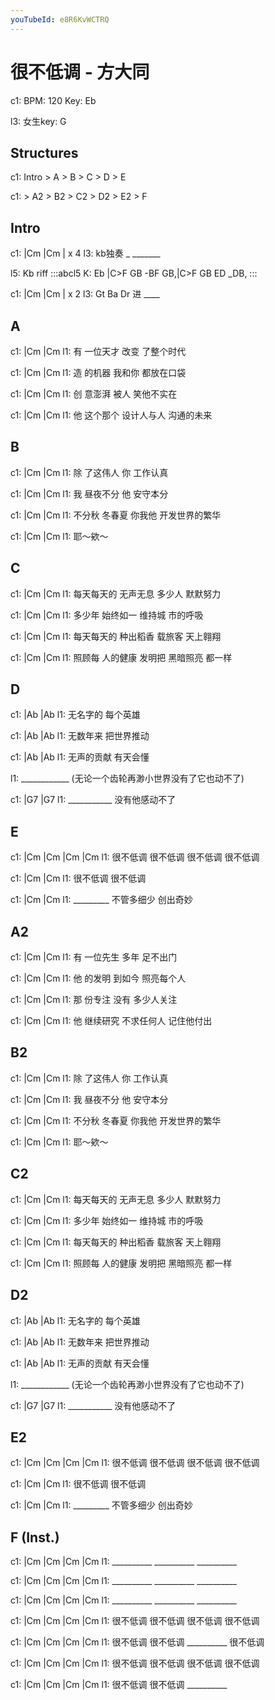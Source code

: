 ```yaml
---
youTubeId: e8R6KvWCTRQ
---
```


# 很不低调 - 方大同

c1: BPM: 120 Key: Eb

l3: 女生key: G

## Structures

c1: Intro > A > B > C > D > E

c1: > A2 > B2 > C2 > D2 > E2 > F

## Intro

c1: |Cm      |Cm     | x 4
l3:  kb独奏 _ _______

l5: Kb riff
:::abcl5
K: Eb
|C>F GB -BF GB,|C>F GB ED _DB,
:::

c1: |Cm      |Cm     | x 2
l3:  Gt Ba Dr 进 ____

## A

c1:   |Cm           |Cm
l1: 有 一位天才 改变 了整个时代

c1:   |Cm           |Cm
l1: 造 的机器 我和你 都放在口袋

c1:   |Cm         |Cm
l1: 创 意澎湃 被人 笑他不实在

c1:   |Cm                 |Cm
l1: 他 这个那个 设计人与人 沟通的未来

## B

c1:   |Cm         |Cm
l1: 除 了这伟人 你 工作认真

c1:   |Cm         |Cm
l1: 我 昼夜不分 他 安守本分

c1:       |Cm           |Cm
l1: 不分秋 冬春夏 你我他 开发世界的繁华

c1: |Cm           |Cm
l1:      耶～欸～


## C

c1:           |Cm             |Cm
l1: 每天每天的 无声无息 多少人 默默努力

c1:       |Cm             |Cm
l1: 多少年 始终如一 维持城 市的呼吸

c1:           |Cm             |Cm
l1: 每天每天的 种出稻香 载旅客 天上翱翔

c1:       |Cm             |Cm
l1: 照顾每 人的健康 发明把 黑暗照亮 都一样

## D

c1: |Ab        |Ab
l1:    无名字的 每个英雄

c1: |Ab        |Ab
l1:    无数年来 把世界推动

c1: |Ab          |Ab
l1:    无声的贡献  有天会懂

l1:  ____________ (无论一个齿轮再渺小世界没有了它也动不了)

c1: |G7         |G7
l1:  ___________  没有他感动不了

## E

c1: |Cm        |Cm        |Cm        |Cm
l1:    很不低调   很不低调   很不低调   很不低调

c1: |Cm        |Cm
l1:    很不低调   很不低调

c1: |Cm        |Cm
l1:  _________    不管多细少 创出奇妙

## A2

c1:   |Cm           |Cm
l1: 有 一位先生 多年 足不出门

c1:   |Cm           |Cm
l1: 他 的发明 到如今 照亮每个人

c1:   |Cm         |Cm
l1: 那 份专注 没有 多少人关注

c1:   |Cm                 |Cm
l1: 他 继续研究 不求任何人 记住他付出

## B2

c1:   |Cm         |Cm
l1: 除 了这伟人 你 工作认真

c1:   |Cm         |Cm
l1: 我 昼夜不分 他 安守本分

c1:       |Cm           |Cm
l1: 不分秋 冬春夏 你我他 开发世界的繁华

c1: |Cm           |Cm
l1:      耶～欸～

## C2

c1:           |Cm             |Cm
l1: 每天每天的 无声无息 多少人 默默努力

c1:       |Cm             |Cm
l1: 多少年 始终如一 维持城 市的呼吸

c1:           |Cm             |Cm
l1: 每天每天的 种出稻香 载旅客 天上翱翔

c1:       |Cm             |Cm
l1: 照顾每 人的健康 发明把 黑暗照亮 都一样

## D2

c1: |Ab        |Ab
l1:    无名字的 每个英雄

c1: |Ab        |Ab
l1:    无数年来 把世界推动

c1: |Ab          |Ab
l1:    无声的贡献  有天会懂

l1:  ____________ (无论一个齿轮再渺小世界没有了它也动不了)

c1: |G7         |G7
l1:  ___________  没有他感动不了

## E2

c1: |Cm        |Cm        |Cm        |Cm
l1:    很不低调   很不低调   很不低调   很不低调

c1: |Cm        |Cm
l1:    很不低调   很不低调

c1: |Cm        |Cm
l1:  _________    不管多细少 创出奇妙

## F (Inst.)

c1: |Cm        |Cm        |Cm        |Cm
l1:  __________ __________ __________

c1: |Cm        |Cm        |Cm        |Cm
l1:  __________ __________ __________

c1: |Cm        |Cm        |Cm        |Cm
l1:  __________ __________ __________

c1: |Cm        |Cm        |Cm        |Cm
l1:    很不低调   很不低调   很不低调   很不低调

c1: |Cm        |Cm        |Cm        |Cm
l1:    很不低调   很不低调 __________    很不低调

c1: |Cm        |Cm        |Cm        |Cm
l1:    很不低调   很不低调   很不低调   很不低调

c1: |Cm        |Cm        |Cm        |Cm
l1:    很不低调   很不低调 __________
